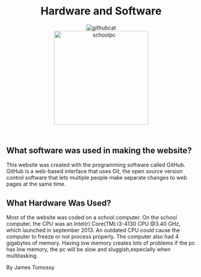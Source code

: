 <!DOCTYPE html>
<html>
    <head>
    <title>Hardware and Software</title>
</head>
<body>
    <header>
        <h1 style="text-align:center;"> Hardware and Software </h1>
      <img src="https://upload.wikimedia.org/wikipedia/commons/thumb/c/c2/GitHub_Invertocat_Logo.svg/200px-GitHub_Invertocat_Logo.svg.png" alt="githubcat">
     <aside>
      <img class="img_deg" src="https://ashfield-p.schools.nsw.gov.au/content/dam/doe/sws/schools/a/ashfield-p/localcontent/stage_33.JPG.thumb.1280.1280.jpg" alt="schoolpc" style="width:250px;height:250px;">
    </aside>
    </header>
    <section>
        <h2>What software was used in making the website?</h2>
        <p title="Github">This website was created with the programming software called GitHub.  GitHub is a web-based interface that uses Git, the open source version control software that lets multiple people make separate changes to web pages at the same time.</p>
    </section>
    <section>
        <h2>What Hardware Was Used?</h2>
        <p>Most of the website was coded on a school computer. On the school computer, the CPU was an Intel(r) Core(TM) i3-4130 CPU @3.40 GHz, which launched in september 2013. An outdated CPU could cause the computer to freeze or not process properly. The computer also had 4 gigabytes of memory. Having low memory creates lots of problems if the pc has low memory, the pc will be slow and sluggish,especially when multitasking.</p>
    </section>
    <p> By James Tomossy </p>
</body>
</html>
